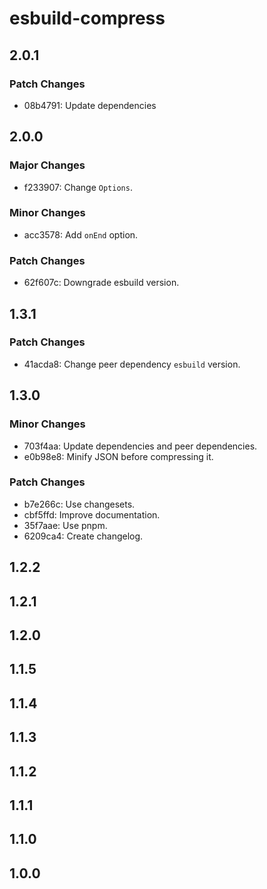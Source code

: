 # esbuild-compress

## 2.0.1

### Patch Changes

- 08b4791: Update dependencies

## 2.0.0

### Major Changes

- f233907: Change `Options`.

### Minor Changes

- acc3578: Add `onEnd` option.

### Patch Changes

- 62f607c: Downgrade esbuild version.

## 1.3.1

### Patch Changes

- 41acda8: Change peer dependency `esbuild` version.

## 1.3.0

### Minor Changes

- 703f4aa: Update dependencies and peer dependencies.
- e0b98e8: Minify JSON before compressing it.

### Patch Changes

- b7e266c: Use changesets.
- cbf5ffd: Improve documentation.
- 35f7aae: Use pnpm.
- 6209ca4: Create changelog.

## 1.2.2

## 1.2.1

## 1.2.0

## 1.1.5

## 1.1.4

## 1.1.3

## 1.1.2

## 1.1.1

## 1.1.0

## 1.0.0
